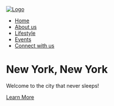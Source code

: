 <!DOCTYPE html>
<html lang="en">
<head>
    <meta charset="UTF-8">
    <meta http-equiv="X-UA-Compatible" content="IE=edge">
    <meta name="viewport" content="width=device-width, initial-scale=1.0">
    <title>New York City</title>
    <link rel="stylesheet" href="style1.css">
    <link rel="stylesheet" href="https://cdnjs.cloudflare.com/ajax/libs/font-awesome/4.7.0/css/font-awesome.min.css">
</head>
<body>
    <div class="header">
        <div class="logo-container">
            <a href="Home.html"><img src="media/Logo-liberty.png" alt="Logo"></a>
        </div>
    </div>
<div class="container">
   <div class="hamburger-menu">
        <div class="line line-1"></div>
        <div class="line line-2"></div>
        <div class="line line-3"></div>
    </div>
    <section class="sidebar">
        <ul class="menu">
            <li class="menu-item">
                <a href = "Home.html"class="menu-link"
                data-content="Home">Home</a>
            </li>
            <li class="menu-item">
                <a href = "About us.html"class="menu-link"
                data-content="About us">About us</a>
            </li>
            <li class="menu-item">
                <a href = "Lifestyle.html"class="menu-link"
                data-content="Lifestyle">Lifestyle</a>
            </li>
            <li class="menu-item">
                <a href = "Events.html"class="menu-link"
                data-content="Events">Events</a>
            </li>
            <li class="menu-item">
                <a href = "Conncect with us.html"class="menu-link"
                data-content="Connect with us">Connect with us</a>
            </li> 
        </ul>
        <div class="social-media">
            <a href="https://www.facebook.com/"><i class="fa fa-facebook-f"></i></a>
            <a href="https://www.instagram.com/?hl=en"><i class="fa fa-instagram"></i></a>
            <a href="https://twitter.com/?lang=en"><i class="fa fa-twitter"></i></a>
         </div> 
    </section>
<div class="banner-image">
    <div class="banner-content">
        <h1>New York, New York</h1>
       <p>Welcome to the city that never sleeps!</p>
       <div class="button"><a href="About us.html">Learn More</a></div>
    </div>
</div>


</div>
</div>
</div>   
<script src="script.js"></script> 
</body>
</html>

